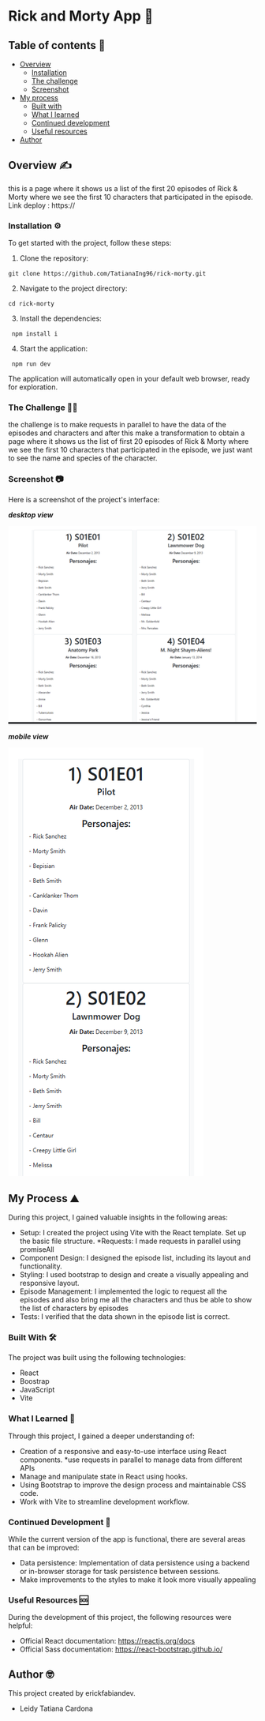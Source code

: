 # Rick and Morty App 🚀

## Table of contents :page_facing_up:

- [Overview](#overview)
  - [Installation](#Installation)
  - [The challenge](#the-challenge)
  - [Screenshot](#screenshot)
- [My process](#my-process)
  - [Built with](#built-with)
  - [What I learned](#what-i-learned)
  - [Continued development](#continued-development)
  - [Useful resources](#useful-resources)
- [Author](#author)

## Overview :writing_hand:

this is a page where it shows us a list of the first 20 episodes of Rick & Morty where we see the first 10 characters that participated in the episode.
Link deploy : https://

### Installation :gear:

To get started with the project, follow these steps:

1. Clone the repository:

```shell
git clone https://github.com/TatianaIng96/rick-morty.git
```

2. Navigate to the project directory:

```shell
cd rick-morty
```

3. Install the dependencies:

```shell
 npm install i
```

4. Start the application:

```shell
 npm run dev
```

The application will automatically open in your default web browser, ready for exploration.

### The Challenge :weight_lifting_man:

the challenge is to make requests in parallel to have the data of the episodes and characters and after this make a transformation
to obtain a page where it shows us the list of first 20 episodes of Rick & Morty where we see the first 10 characters that
participated in the episode, we just want to see the name and species of the character.

### Screenshot 📷

Here is a screenshot of the project's interface:

**_desktop view_**

![desktop-image](./src/assets/rick.png)

**_mobile view_**

![Alt text](./src/assets/morty.png)

## My Process :mountain:

During this project, I gained valuable insights in the following areas:

- Setup: I created the project using Vite with the React template. Set up the basic file structure.
  \*Requests: I made requests in parallel using promiseAll
- Component Design: I designed the episode list, including its layout and functionality.
- Styling: I used bootstrap to design and create a visually appealing and responsive layout.
- Episode Management: I implemented the logic to request all the episodes and also bring me all the characters and thus be able to show the list of characters by episodes
- Tests: I verified that the data shown in the episode list is correct.

### Built With :hammer_and_wrench:

The project was built using the following technologies:

- React
- Boostrap
- JavaScript
- Vite

### What I Learned :microscope:

Through this project, I gained a deeper understanding of:

- Creation of a responsive and easy-to-use interface using React components.
  \*use requests in parallel to manage data from different APIs
- Manage and manipulate state in React using hooks.
- Using Bootstrap to improve the design process and maintainable CSS code.
- Work with Vite to streamline development workflow.

### Continued Development :briefcase:

While the current version of the app is functional, there are several areas that can be improved:

- Data persistence: Implementation of data persistence using a backend or in-browser storage for task persistence between sessions.
- Make improvements to the styles to make it look more visually appealing

### Useful Resources :sos:

During the development of this project, the following resources were helpful:

- Official React documentation: https://reactjs.org/docs
- Official Sass documentation: https://react-bootstrap.github.io/

## Author :nerd_face:

This project created by erickfabiandev.

- Leidy Tatiana Cardona
